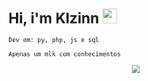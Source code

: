 # Hi, i'm Klzinn <img src="https://github.com/TheDudeThatCode/TheDudeThatCode/blob/master/Assets/Earth.gif" width="29px">

```Dev em: py, php, js e sql```

```Apenas um mlk com conhecimentos```

<p align="center">
  <img align="center" src="https://github-readme-stats.vercel.app/api/?username=klzin&show_icons=true&title_color=94fcff&icon_color=79ff97&text_color=fe9fe6&bg_color=151515" />
</p>
